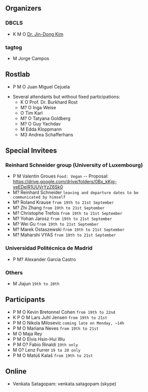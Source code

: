 ## Organizers

### DBCLS

* K M O [Dr. Jin-Dong Kim](http://data.dbcls.jp/~jdkim/)

### tagtog

* M Jorge Campos

## Rostlab

* P M O Juan Miguel Cejuela
- Several attendants but without fixed participations:
    - K O Prof. Dr. Burkhard Rost
    - M? O Inga Weise
    - O Tim Karl
    - M? O Tatyana Goldberg
    - M? O Guy Yachdav
    - M Edda Kloppmann
    - M3 Andrea Schafferhans


## Special Invitees

### Reinhard Schneider group (University of Luxembourg)

* P M Valentin Groues `Food: Vegan` -- Proposal: https://drive.google.com/drive/folders/0Bx_kKjg-yeEDelR1UUVrYzZ6Sk0
* M? Reinhard Schneider `leaving and departure dates to be communicated by himself`
* M? Roland Krause `from 19th to 21st September`
* M? Zhi Zhang `from 19th to 21st September`
* M? Christophe Trefois `from 19th to 21st September`
* M? Yohan Jarosz `from 19th to 21st September`
* M? Wei Gu `from 19th to 21st September`
* M? Marek Ostaszewski `from 19th to 21st September`
* M? Maharshi VYAS `from 19th to 21st September`

### Universidad Politécnica de Madrid

* P M? Alexander Garcia Castro

### Others

* M Jiajun `19th to 20th`


## Participants

* P M O Kevin Bretonnel Cohen `from 19th to 22nd`
* K P O M Lars Juhl Jensen `from 19th to 21st`
* P M O Nikola Milosevic `coming late on Monday, ~14h`
* P M O Mariana Neves `from 19th to 21st`
* M O Maja Rey
* P M O Elvis Hsin-Hui Wu
* P M O? Fabio Rinaldi `19th only`
* M O? Lenz Furrer `19 to 20 only`
* P M O Matúš Kalaš `from 19th to 21st`


## Online

- Venkata Satagopam: venkata.satagopam (skype)

